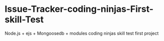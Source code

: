 # Issue-Tracker-coding-ninjas-First-skill-Test
Node.js + ejs + Mongoosedb + modules coding ninjas skill test first project
